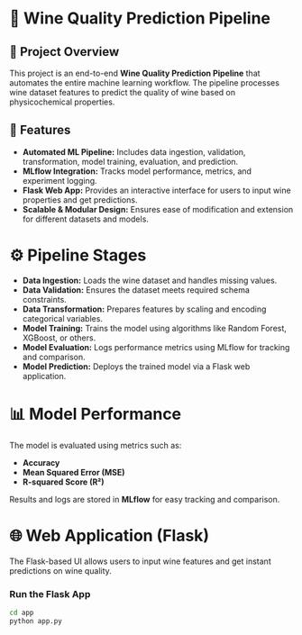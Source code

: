 # 🍷 Wine Quality Prediction Pipeline

## 📌 Project Overview

This project is an end-to-end **Wine Quality Prediction Pipeline** that automates the entire machine learning workflow. The pipeline processes wine dataset features to predict the quality of wine based on physicochemical properties.

## 🚀 Features

- **Automated ML Pipeline:** Includes data ingestion, validation, transformation, model training, evaluation, and prediction.
- **MLflow Integration:** Tracks model performance, metrics, and experiment logging.
- **Flask Web App:** Provides an interactive interface for users to input wine properties and get predictions.
- **Scalable & Modular Design:** Ensures ease of modification and extension for different datasets and models.

# ⚙️ Pipeline Stages

- **Data Ingestion:** Loads the wine dataset and handles missing values.
- **Data Validation:** Ensures the dataset meets required schema constraints.
- **Data Transformation:** Prepares features by scaling and encoding categorical variables.
- **Model Training:** Trains the model using algorithms like Random Forest, XGBoost, or others.
- **Model Evaluation:** Logs performance metrics using MLflow for tracking and comparison.
- **Model Prediction:** Deploys the trained model via a Flask web application.

# 📊 Model Performance

The model is evaluated using metrics such as:

- **Accuracy**
- **Mean Squared Error (MSE)**
- **R-squared Score (R²)**

Results and logs are stored in **MLflow** for easy tracking and comparison.

# 🌐 Web Application (Flask)

The Flask-based UI allows users to input wine features and get instant predictions on wine quality.

### **Run the Flask App**

```bash
cd app
python app.py
```

